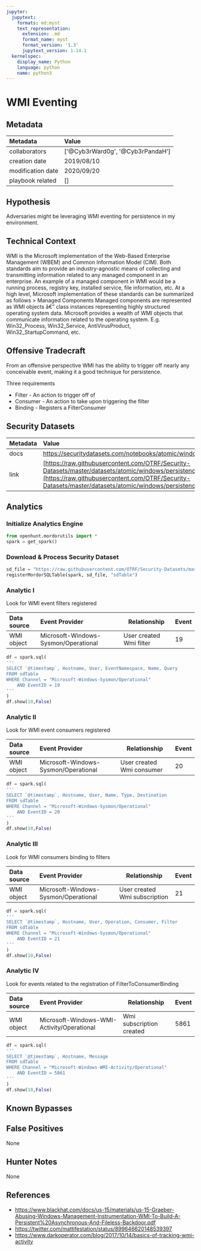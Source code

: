 ```yaml
---
jupyter:
  jupytext:
    formats: md:myst
    text_representation:
      extension: .md
      format_name: myst
      format_version: '1.3'
      jupytext_version: 1.14.1
  kernelspec:
    display_name: Python
    language: python
    name: python3
---
```


# WMI Eventing


## Metadata



|     Metadata      |  Value  |
|:------------------|:---|
| collaborators     | ['@Cyb3rWard0g', '@Cyb3rPandaH'] |
| creation date     | 2019/08/10 |
| modification date | 2020/09/20 |
| playbook related  | [] |


## Hypothesis
Adversaries might be leveraging WMI eventing for persistence in my environment.


## Technical Context
WMI is the Microsoft implementation of the Web-Based Enterprise Management (WBEM) and Common Information Model (CIM). Both standards aim to provide an industry-agnostic means of collecting and transmitting information related to any managed component in an enterprise.
An example of a managed component in WMI would be a running process, registry key, installed service, file information, etc.
At a high level, Microsoft implementation of these standards can be summarized as follows > Managed Components Managed components are represented as WMI objects â€” class instances representing highly structured operating system data. Microsoft provides a wealth of WMI objects that communicate information related to the operating system. E.g. Win32_Process, Win32_Service, AntiVirusProduct, Win32_StartupCommand, etc.


## Offensive Tradecraft
From an offensive perspective WMI has the ability to trigger off nearly any conceivable event, making it a good technique for persistence.

Three requirements
* Filter - An action to trigger off of
* Consumer - An action to take upon triggering the filter
* Binding - Registers a FilterConsumer


## Security Datasets



| Metadata  |    Value  |
|:----------|:----------|
| docs      | https://securitydatasets.com/notebooks/atomic/windows/persistence/SDWIN-190518184306.html        |
| link      | [https://raw.githubusercontent.com/OTRF/Security-Datasets/master/datasets/atomic/windows/persistence/host/empire_wmi_local_event_subscriptions_elevated_user.zip](https://raw.githubusercontent.com/OTRF/Security-Datasets/master/datasets/atomic/windows/persistence/host/empire_wmi_local_event_subscriptions_elevated_user.zip)  |


## Analytics


### Initialize Analytics Engine

```python
from openhunt.mordorutils import *
spark = get_spark()
```

### Download & Process Security Dataset

```python
sd_file = "https://raw.githubusercontent.com/OTRF/Security-Datasets/master/datasets/atomic/windows/persistence/host/empire_wmi_local_event_subscriptions_elevated_user.zip"
registerMordorSQLTable(spark, sd_file, "sdTable")
```

### Analytic I
Look for WMI event filters registered



| Data source | Event Provider | Relationship | Event |
|:------------|:---------------|--------------|-------|
| WMI object | Microsoft-Windows-Sysmon/Operational | User created Wmi filter | 19 |

```python
df = spark.sql(
'''
SELECT `@timestamp`, Hostname, User, EventNamespace, Name, Query
FROM sdTable
WHERE Channel = "Microsoft-Windows-Sysmon/Operational"
    AND EventID = 19
'''
)
df.show(10,False)
```

### Analytic II
Look for WMI event consumers registered



| Data source | Event Provider | Relationship | Event |
|:------------|:---------------|--------------|-------|
| WMI object | Microsoft-Windows-Sysmon/Operational | User created Wmi consumer | 20 |

```python
df = spark.sql(
'''
SELECT `@timestamp`, Hostname, User, Name, Type, Destination
FROM sdTable
WHERE Channel = "Microsoft-Windows-Sysmon/Operational"
    AND EventID = 20
'''
)
df.show(10,False)
```

### Analytic III
Look for WMI consumers binding to filters



| Data source | Event Provider | Relationship | Event |
|:------------|:---------------|--------------|-------|
| WMI object | Microsoft-Windows-Sysmon/Operational | User created Wmi subscription | 21 |

```python
df = spark.sql(
'''
SELECT `@timestamp`, Hostname, User, Operation, Consumer, Filter
FROM sdTable
WHERE Channel = "Microsoft-Windows-Sysmon/Operational"
    AND EventID = 21
'''
)
df.show(10,False)
```

### Analytic IV
Look for events related to the registration of FilterToConsumerBinding



| Data source | Event Provider | Relationship | Event |
|:------------|:---------------|--------------|-------|
| WMI object | Microsoft-Windows-WMI-Activity/Operational | Wmi subscription created | 5861 |

```python
df = spark.sql(
'''
SELECT `@timestamp`, Hostname, Message
FROM sdTable
WHERE Channel = "Microsoft-Windows-WMI-Activity/Operational"
    AND EventID = 5861
'''
)
df.show(10,False)
```

## Known Bypasses


## False Positives
None


## Hunter Notes
None


## References
* https://www.blackhat.com/docs/us-15/materials/us-15-Graeber-Abusing-Windows-Management-Instrumentation-WMI-To-Build-A-Persistent%20Asynchronous-And-Fileless-Backdoor.pdf
* https://twitter.com/mattifestation/status/899646620148539397
* https://www.darkoperator.com/blog/2017/10/14/basics-of-tracking-wmi-activity

